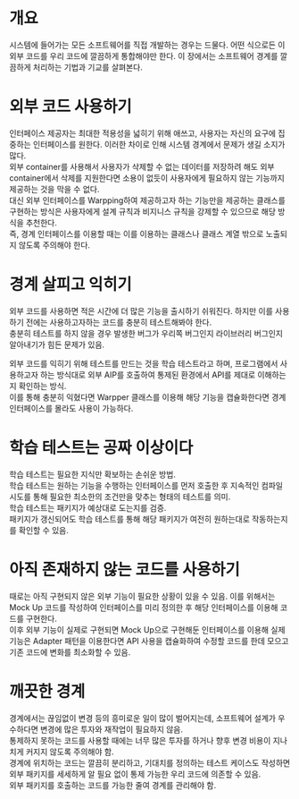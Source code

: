 # 개요
시스템에 들어가는 모든 소프트웨어를 직접 개발하는 경우는 드물다. 어떤 식으로든 이 외부 코드를 우리 코드에 깔끔하게 통합해야만 한다. 이 장에서는 소프트웨어 경계를 깔끔하게 처리하는 기법과 기교를 살펴본다.

# 외부 코드 사용하기
인터페이스 제공자는 최대한 적용성을 넓히기 위해 애쓰고, 사용자는 자신의 요구에 집중하는 인터페이스를 원한다. 이러한 차이로 인해 시스템 경계에서 문제가 생길 소지가 많다.
<br>
외부 container를 사용해서 사용자가 삭제할 수 없는 데이터를 저장하려 해도 외부 container에서 삭제를 지원한다면 소용이 없듯이 사용자에게 필요하지 않는 기능까지 제공하는 것을 막을 수 없다.
<br>
대신 외부 인터페이스를 Warpping하여 제공하고자 하는 기능만을 제공하는 클래스를 구현하는 방식은 사용자에게 설계 규칙과 비지니스 규칙을 강제할 수 있으므로 해당 방식을 추천한다.
<br>
즉, 경계 인터페이스를 이용할 때는 이를 이용하는 클래스나 클래스 계열 밖으로 노출되지 않도록 주의해야 한다.

# 경계 살피고 익히기
외부 코드를 사용하면 적은 시간에 더 많은 기능을 출시하기 쉬워진다. 하지만 이를 사용하기 전에는 사용하고자하는 코드를 충분히 테스트해봐야 한다.
<br>
충분히 테스트를 하지 않을 경우 발생한 버그가 우리쪽 버그인지 라이브러리 버그인지 알아내기가 힘든 문제가 있음.

외부 코드를 익히기 위해 테스트를 만드는 것을 학습 테스트라고 하며, 프로그램에서 사용하고자 하는 방식대로 외부 AIP를 호출하여 통제된 환경에서 API를 제대로 이해하는지 확인하는 방식.
<br>
이를 통해 충분히 익혔다면 Warpper 클래스를 이용해 해당 기능을 캡슐화한다면 경계 인터페이스를 몰라도 사용이 가능하다.

# 학습 테스트는 공짜 이상이다
학습 테스트는 필요한 지식만 확보하는 손쉬운 방법.
<br>
학습 테스트는 원하는 기능을 수행하는 인터페이스를 먼저 호출한 후 지속적인 컴파일 시도를 통해 필요한 최소한의 조건만을 맞추는 형태의 테스트를 의미.
<br>
학습 테스트는 패키지가 예상대로 도는지를 검증.
<br>
패키지가 갱신되어도 학습 테스트를 통해 해당 패키지가 여전히 원하는대로 작동하는지를 확인할 수 있음.

# 아직 존재하지 않는 코드를 사용하기
때로는 아직 구현되지 않은 외부 기능이 필요한 상황이 있을 수 있음. 이를 위해서는 Mock Up 코드를 작성하여 인터페이스를 미리 정의한 후 해당 인터페이스를 이용해 코드를 구현한다.
<br>
이후 외부 기능이 실제로 구현되면 Mock Up으로 구현해둔 인터페이스를 이용해 실제 기능은 Adapter 패턴을 이용한다면 API 사용을 캡슐화하여 수정할 코드를 한데 모으고 기존 코드에 변화를 최소화할 수 있음.

# 깨끗한 경계
경계에서는 끊임없이 변경 등의 흥미로운 일이 많이 벌어지는데, 소프트웨어 설계가 우수하다면 변경에 많은 투자와 재작업이 필요하지 않음.
<br>
통제하지 못하는 코드를 사용할 때에는 너무 많은 투자를 하거나 향후 변경 비용이 지나치게 커지지 않도록 주의해야 함.
<br>
경계에 위치하는 코드는 깔끔히 분리하고, 기대치를 정의하는 테스트 케이스도 작성하면 외부 패키지를 세세하게 알 필요 없이 통제 가능한 우리 코드에 의존할 수 있음.
<br>
외부 패키지를 호출하는 코드를 가능한 줄여 경계를 관리해야 함.
